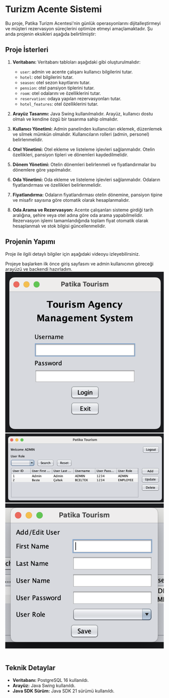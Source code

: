 # Turizm Acente Sistemi

Bu proje, Patika Turizm Acentesi'nin günlük operasyonlarını dijitalleştirmeyi ve müşteri rezervasyon süreçlerini optimize etmeyi amaçlamaktadır. Şu anda projenin eksikleri aşağıda belirtilmiştir:

## Proje İsterleri

1. **Veritabanı:** Veritabanı tabloları aşağıdaki gibi oluşturulmalıdır:
    - `user`: admin ve acente çalışanı kullanıcı bilgilerini tutar.
    - `hotel`: otel bilgilerini tutar.
    - `season`: otel sezon kayıtlarını tutar.
    - `pension`: otel pansiyon tiplerini tutar.
    - `room`: otel odalarını ve özelliklerini tutar.
    - `reservation`: odaya yapılan rezervasyonları tutar.
    - `hotel_features`: otel özelliklerini tutar.

2. **Arayüz Tasarımı:** Java Swing kullanılmalıdır. Arayüz, kullanıcı dostu olmalı ve kendine özgü bir tasarıma sahip olmalıdır.

3. **Kullanıcı Yönetimi:** Admin panelinden kullanıcıları eklemek, düzenlemek ve silmek mümkün olmalıdır. Kullanıcıların rolleri (admin, personel) belirlenmelidir.

4. **Otel Yönetimi:** Otel ekleme ve listeleme işlevleri sağlanmalıdır. Otelin özellikleri, pansiyon tipleri ve dönemleri kaydedilmelidir.

5. **Dönem Yönetimi:** Otelin dönemleri belirlenmeli ve fiyatlandırmalar bu dönemlere göre yapılmalıdır.

6. **Oda Yönetimi:** Oda ekleme ve listeleme işlevleri sağlanmalıdır. Odaların fiyatlandırması ve özellikleri belirlenmelidir.

7. **Fiyatlandırma:** Odaların fiyatlandırması otelin dönemine, pansiyon tipine ve misafir sayısına göre otomatik olarak hesaplanmalıdır.

8. **Oda Arama ve Rezervasyon:** Acente çalışanları sisteme girdiği tarih aralığına, şehire veya otel adına göre oda arama yapabilmelidir. Rezervasyon işlemi tamamlandığında toplam fiyat otomatik olarak hesaplanmalı ve stok bilgisi güncellenmelidir.

## Projenin Yapımı

Proje ile ilgili detaylı bilgiler için aşağıdaki videoyu izleyebilirsiniz.








Projeye başlarken ilk önce giriş sayfasını ve admin kullanıcının göreceği arayüzü ve backendi hazırladım.
![Giriş Sayfası](https://github.com/besteceltek/TourismAgency/blob/main/images/Screenshot%202024-04-29%20at%2020.56.36.png)
![Admin Arayüzü](https://github.com/besteceltek/TourismAgency/blob/main/images/Screenshot%202024-04-29%20at%2020.56.49.png)
![Kullanıcı Ekleme Arayüzü](https://github.com/besteceltek/TourismAgency/blob/main/images/Screenshot%202024-04-29%20at%2020.56.57.png)
![]()
![]()
![]()
![]()
![]()
![]()

## Teknik Detaylar

- **Veritabanı:** PostgreSQL 16 kullanıldı.
- **Arayüz:** Java Swing kullanıldı.
- **Java SDK Sürüm:** Java SDK 21 sürümü kullanıldı.
